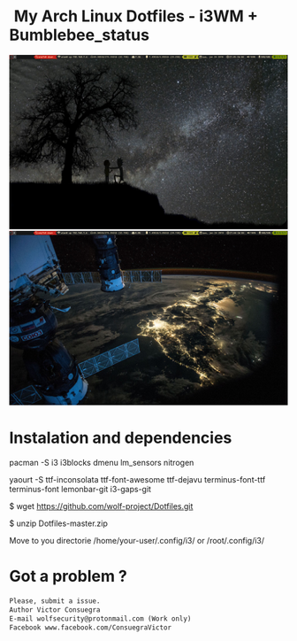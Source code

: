 <pre id="taag_font_DeltaCorpsPriest1" style="float:left;" class="fig-ansi" contenteditable="true"> </pre>
# My Arch Linux Dotfiles - i3WM + Bumblebee_status

![I3][screenshot1]
![I3][screenshot2]

[screenshot1]:https://github.com/wolf-project/Dotfiles/blob/master/screenshots/screen1.png
[screenshot2]:https://github.com/wolf-project/Dotfiles/blob/master/screenshots/screen2.png

# Instalation and dependencies

pacman -S i3 i3blocks dmenu lm_sensors nitrogen

yaourt -S ttf-inconsolata ttf-font-awesome ttf-dejavu terminus-font-ttf terminus-font lemonbar-git i3-gaps-git
	
$ wget https://github.com/wolf-project/Dotfiles.git

$ unzip Dotfiles-master.zip

Move to you directorie /home/your-user/.config/i3/  or /root/.config/i3/


# Got a problem ? 

	Please, submit a issue.
	Author Victor Consuegra
	E-mail wolfsecurity@protonmail.com (Work only)
	Facebook www.facebook.com/ConsuegraVictor
